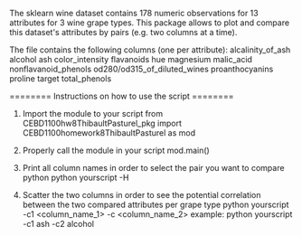 The sklearn wine dataset contains 178 numeric observations for 13 attributes for 3 wine grape types. This package allows to plot and compare this dataset's attributes by pairs (e.g. two columns at a time).

The file contains the following columns (one per attribute): alcalinity_of_ash alcohol ash color_intensity flavanoids hue magnesium malic_acid nonflavanoid_phenols od280/od315_of_diluted_wines proanthocyanins proline target total_phenols

======== Instructions on how to use the script ========
1. Import the module to your script
from CEBD1100hw8ThibaultPasturel_pkg import CEBD1100homework8ThibaultPasturel as mod

2. Properly call the module in your script
mod.main()


3. Print all column names in order to select the pair you want to compare python 
python yourscript -H

4. Scatter the two columns in order to see the potential correlation between the two compared attributes per grape type 
python yourscript -c1 <column_name_1> -c <column_name_2> 
example: python yourscript -c1 ash -c2 alcohol
